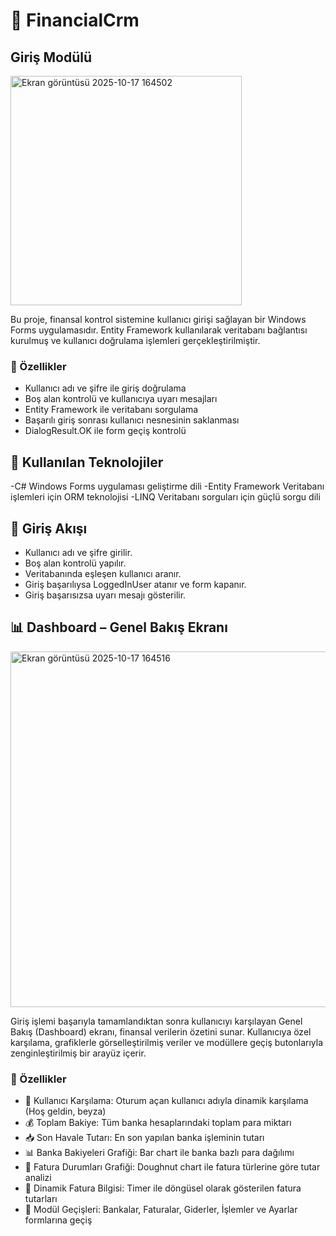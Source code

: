 # 🧾 FinancialCrm 

## Giriş Modülü
<img width="370" height="367" alt="Ekran görüntüsü 2025-10-17 164502" src="https://github.com/user-attachments/assets/a180effb-87d5-4de1-b4cd-c6bb98065106" />

Bu proje, finansal kontrol sistemine kullanıcı girişi sağlayan bir Windows Forms uygulamasıdır. Entity Framework kullanılarak veritabanı bağlantısı kurulmuş ve kullanıcı doğrulama işlemleri gerçekleştirilmiştir.

### 📌 Özellikler
- Kullanıcı adı ve şifre ile giriş doğrulama
- Boş alan kontrolü ve kullanıcıya uyarı mesajları
- Entity Framework ile veritabanı sorgulama
- Başarılı giriş sonrası kullanıcı nesnesinin saklanması
- DialogResult.OK ile form geçiş kontrolü

## 🧠 Kullanılan Teknolojiler
-C#   Windows Forms uygulaması geliştirme dili
-Entity Framework   Veritabanı işlemleri için ORM teknolojisi
-LINQ   Veritabanı sorguları için güçlü sorgu dili


## 🚀 Giriş Akışı
- Kullanıcı adı ve şifre girilir.
- Boş alan kontrolü yapılır.
- Veritabanında eşleşen kullanıcı aranır.
- Giriş başarılıysa LoggedInUser atanır ve form kapanır.
- Giriş başarısızsa uyarı mesajı gösterilir.

## 📊 Dashboard – Genel Bakış Ekranı
<img width="962" height="569" alt="Ekran görüntüsü 2025-10-17 164516" src="https://github.com/user-attachments/assets/78d438ea-b525-4524-ba6e-40018d48991b" />

Giriş işlemi başarıyla tamamlandıktan sonra kullanıcıyı karşılayan Genel Bakış (Dashboard) ekranı, finansal verilerin özetini sunar. Kullanıcıya özel karşılama, grafiklerle görselleştirilmiş veriler ve modüllere geçiş butonlarıyla zenginleştirilmiş bir arayüz içerir.

### 🧩 Özellikler
- 👤 Kullanıcı Karşılama: Oturum açan kullanıcı adıyla dinamik karşılama (Hoş geldin, beyza)
- 💰 Toplam Bakiye: Tüm banka hesaplarındaki toplam para miktarı
- 📥 Son Havale Tutarı: En son yapılan banka işleminin tutarı
- 📊 Banka Bakiyeleri Grafiği: Bar chart ile banka bazlı para dağılımı
- 🧁 Fatura Durumları Grafiği: Doughnut chart ile fatura türlerine göre tutar analizi
- 🔄 Dinamik Fatura Bilgisi: Timer ile döngüsel olarak gösterilen fatura tutarları
- 🧭 Modül Geçişleri: Bankalar, Faturalar, Giderler, İşlemler ve Ayarlar formlarına geçiş
